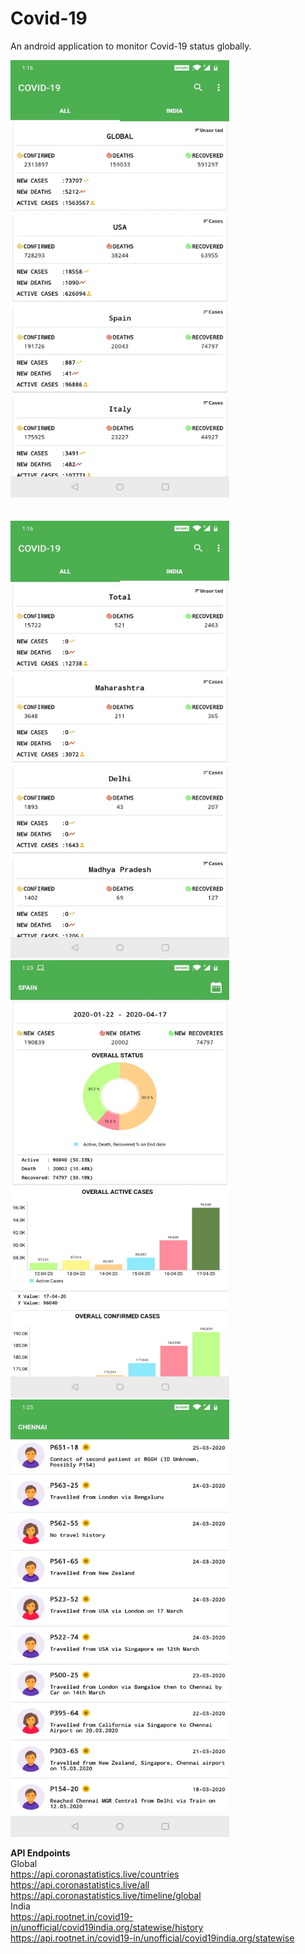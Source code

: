 # Covid-19
An android application to monitor Covid-19 status globally.
<br>



<p float="left">
    <img src="SS1.jpeg" width="350" height="700"  />
    <br>
    <br>
    <br>
  <img src="SS2.jpeg" width="350" height="700"  />
  <img src="SS3.jpeg" width="350" height="700"  /> 
  <img src="SS4.jpeg" width="350" height="700"  />
</p>




<b>API Endpoints</b><br>
Global <br>
https://api.coronastatistics.live/countries<br>
https://api.coronastatistics.live/all<br>
https://api.coronastatistics.live/timeline/global<br>
India<br>
https://api.rootnet.in/covid19-in/unofficial/covid19india.org/statewise/history<br>
https://api.rootnet.in/covid19-in/unofficial/covid19india.org/statewise<br>

